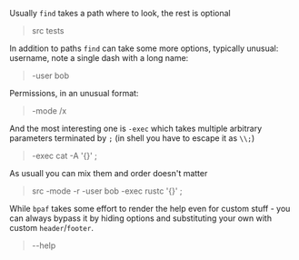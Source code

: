 Usually `find` takes a path where to look, the rest is optional

> src tests

In addition to paths `find` can take some more options, typically unusual: username, note a
single dash with a long name:

> -user bob


Permissions, in an unusual format:

> -mode /x

And the most interesting one is `-exec` which takes multiple arbitrary parameters terminated
by `;` (in shell you have to escape it as `\\;`)

> -exec cat -A '{}' \;

As usuall you can mix them and order doesn't matter

> src -mode -r -user bob -exec rustc '{}' \;

While `bpaf` takes some effort to render the help even for custom stuff - you can always
bypass it by hiding options and substituting your own with custom `header`/`footer`.

> --help
